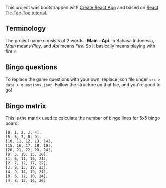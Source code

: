 This project was bootstrapped with [Create React App](https://github.com/facebook/create-react-app) and based on [React Tic-Tac-Toe tutorial](https://reactjs.org/tutorial/tutorial.html#before-we-start-the-tutorial).

## Terminology

The project name consists of 2 words : __Main - Api__.
In Bahasa Indonesia, _Main_ means _Play_, and _Api_ means _Fire_. So it basically means playing with fire :fire:

## Bingo questions

To replace the game questions with your own, replace json file under `src > data > questions.json`. Follow the structure on that file, and you're good to go!

## Bingo matrix

This is the matrix used to calculate the number of bingo lines for 5x5 bingo board.

```
[0, 1, 2, 3, 4],
[5, 6, 7, 8, 9],
[10, 11, 12, 13, 14],
[15, 16, 17, 18, 19],
[20, 21, 22, 23, 24],
[0, 5, 10, 15, 20],
[1, 6, 11, 16, 21],
[2, 7, 12, 17, 22],
[3, 8, 13, 18, 23],
[4, 9, 14, 19, 24],
[0, 6, 12, 18, 24],
[4, 8, 12, 16, 20]
```

